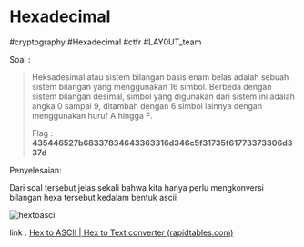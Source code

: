 # Hexadecimal
#cryptography #Hexadecimal #ctfr #LAY0UT_team 

Soal :
> Heksadesimal atau sistem bilangan basis enam belas adalah sebuah sistem bilangan yang menggunakan 16 simbol. Berbeda dengan sistem bilangan desimal, simbol yang digunakan dari sistem ini adalah angka 0 sampai 9, ditambah dengan 6 simbol lainnya dengan menggunakan huruf A hingga F.  
> 
> Flag : **435446527b68337834643363316d346c5f31735f61773373306d337d**


Penyelesaian:

Dari soal tersebut jelas sekali bahwa kita hanya perlu mengkonversi bilangan hexa tersebut kedalam bentuk ascii

![hextoasci](https://user-images.githubusercontent.com/46299092/130017314-8c0f7114-f9d7-4289-8f68-15974296f2ee.png)


link : [Hex to ASCII | Hex to Text converter (rapidtables.com)](https://www.rapidtables.com/convert/number/hex-to-ascii.html)
